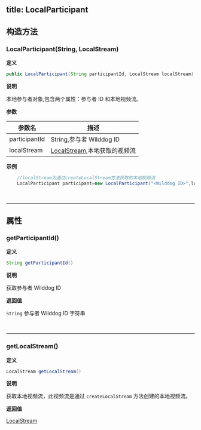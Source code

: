 title: LocalParticipant
---

<span id="Participant" />

## 构造方法

### LocalParticipant(String, LocalStream)

**定义**   

```java
public LocalParticipant(String participantId, LocalStream localStream)
```

**说明**

本地参与者对象,包含两个属性：参与者 ID 和本地视频流。

**参数**

| 参数名 | 描述 |
|---|---|
|participantId|String,参与者 Wilddog ID|
|localStream|[LocalStream](/api/video/android/local-stream.html),本地获取的视频流|

**示例**

```java
    //localStream为通过createLocalStream方法获取的本地视频流
    LocalParticipant participant=new LocalParticipant("<Wilddog ID>",localStream);
```

</br>

---

## 属性

### getParticipantId()

**定义**   

```java
String getParticipantId()
```

**说明**

获取参与者 Wilddog ID

**返回值**

`String` 参与者 Wilddog ID 字符串

</br>

---

### getLocalStream()

**定义**   

```java
LocalStream getLocalStream()
```

**说明**

获取本地视频流，此视频流是通过 `createLocalStream` 方法创建的本地视频流。

**返回值**

[LocalStream](/api/video/android/local-stream.html)
